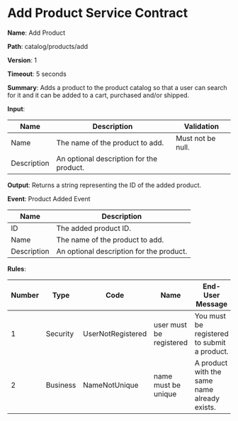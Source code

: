 # Add Product Service Contract

**Name**:  Add Product

**Path**: catalog/products/add

**Version**: 1

**Timeout**: 5 seconds

**Summary**: Adds a product to the product catalog so that a user can search for it and it can be added to a cart, purchased and/or shipped.

**Input**:

| Name        | Description                              | Validation        |
| ----------- | ---------------------------------------- | ----------------- |
| Name        | The name of the product to add.          | Must not be null. |
| Description | An optional description for the product. |                   |

**Output**: Returns a string representing the ID of the added product.

**Event**: Product Added Event

| Name        | Description                              | 
| ----------- | ---------------------------------------- | 
| ID          | The added product ID.                    |
| Name        | The name of the product to add.          | 
| Description | An optional description for the product. |

**Rules**: 

| Number | Type     | Code                  | Name                    | End-User Message                             | 
| ------ | -------- | --------------------- | ----------------------- | -------------------------------------------- |
| 1      | Security | UserNotRegistered     | user must be registered | You must be registered to submit a product.  |
| 2      | Business | NameNotUnique         | name must be unique     | A product with the same name already exists. |
